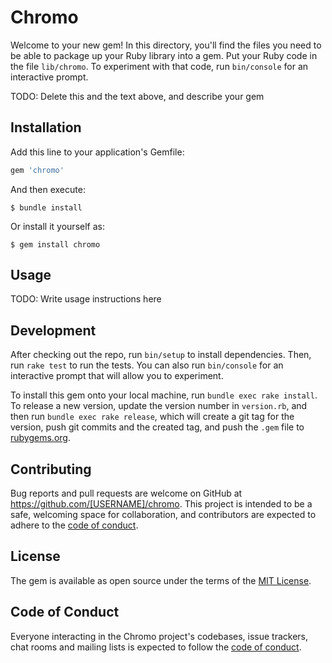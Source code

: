 # Chromo

Welcome to your new gem! In this directory, you'll find the files you need to be able to package up your Ruby library into a gem. Put your Ruby code in the file `lib/chromo`. To experiment with that code, run `bin/console` for an interactive prompt.

TODO: Delete this and the text above, and describe your gem

## Installation

Add this line to your application's Gemfile:

```ruby
gem 'chromo'
```

And then execute:

    $ bundle install

Or install it yourself as:

    $ gem install chromo

## Usage

TODO: Write usage instructions here

## Development

After checking out the repo, run `bin/setup` to install dependencies. Then, run `rake test` to run the tests. You can also run `bin/console` for an interactive prompt that will allow you to experiment.

To install this gem onto your local machine, run `bundle exec rake install`. To release a new version, update the version number in `version.rb`, and then run `bundle exec rake release`, which will create a git tag for the version, push git commits and the created tag, and push the `.gem` file to [rubygems.org](https://rubygems.org).

## Contributing

Bug reports and pull requests are welcome on GitHub at https://github.com/[USERNAME]/chromo. This project is intended to be a safe, welcoming space for collaboration, and contributors are expected to adhere to the [code of conduct](https://github.com/[USERNAME]/chromo/blob/master/CODE_OF_CONDUCT.md).

## License

The gem is available as open source under the terms of the [MIT License](https://opensource.org/licenses/MIT).

## Code of Conduct

Everyone interacting in the Chromo project's codebases, issue trackers, chat rooms and mailing lists is expected to follow the [code of conduct](https://github.com/[USERNAME]/chromo/blob/master/CODE_OF_CONDUCT.md).

